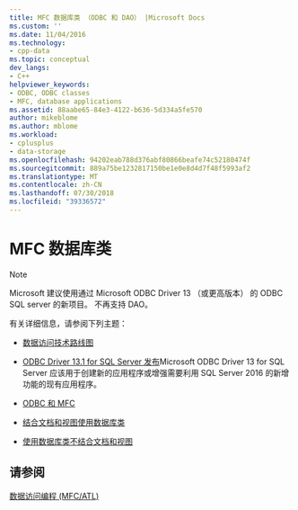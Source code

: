 ```yaml
---
title: MFC 数据库类 （ODBC 和 DAO） |Microsoft Docs
ms.custom: ''
ms.date: 11/04/2016
ms.technology:
- cpp-data
ms.topic: conceptual
dev_langs:
- C++
helpviewer_keywords:
- ODBC, ODBC classes
- MFC, database applications
ms.assetid: 88aabe65-84e3-4122-b636-5d334a5fe570
author: mikeblome
ms.author: mblome
ms.workload:
- cplusplus
- data-storage
ms.openlocfilehash: 94202eab788d376abf80866beafe74c52180474f
ms.sourcegitcommit: 889a75be1232817150be1e0e8d4d7f48f5993af2
ms.translationtype: MT
ms.contentlocale: zh-CN
ms.lasthandoff: 07/30/2018
ms.locfileid: "39336572"
---
```

# <a name="mfc-database-classes"></a>MFC 数据库类 
> [!NOTE]
>  Microsoft 建议使用通过 Microsoft ODBC Driver 13 （或更高版本） 的 ODBC SQL server 的新项目。 不再支持 DAO。    

 有关详细信息，请参阅下列主题：  
-   [数据访问技术路线图](https://msdn.microsoft.com/library/ms810810.aspx) 

-   [ODBC Driver 13.1 for SQL Server 发布](https://blogs.technet.microsoft.com/dataplatforminsider/2016/08/03/odbc-driver-13-1-for-sql-server-released/)Microsoft ODBC Driver 13 for SQL Server 应该用于创建新的应用程序或增强需要利用 SQL Server 2016 的新增功能的现有应用程序。
  
-   [ODBC 和 MFC](../data/odbc/odbc-and-mfc.md)  
  
-   [结合文档和视图使用数据库类](../data/mfc-using-database-classes-with-documents-and-views.md)  
  
-   [使用数据库类不结合文档和视图](../data/mfc-using-database-classes-without-documents-and-views.md)  
  
## <a name="see-also"></a>请参阅  
 [数据访问编程 (MFC/ATL)](../data/data-access-programming-mfc-atl.md)